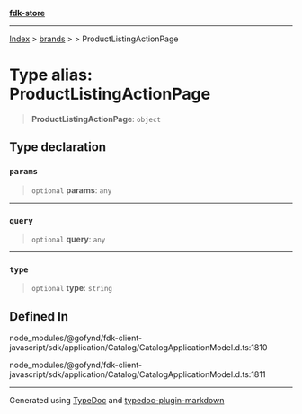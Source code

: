 [**fdk-store**](../../../README.md)
***

[Index](../../../API.md) > [brands](../../README.md) > [<internal>](../README.md) > ProductListingActionPage

# Type alias: ProductListingActionPage

> **ProductListingActionPage**: `object`

## Type declaration

### `params`

> `optional` **params**: `any`

***

### `query`

> `optional` **query**: `any`

***

### `type`

> `optional` **type**: `string`

## Defined In

node\_modules/@gofynd/fdk-client-javascript/sdk/application/Catalog/CatalogApplicationModel.d.ts:1810

node\_modules/@gofynd/fdk-client-javascript/sdk/application/Catalog/CatalogApplicationModel.d.ts:1811

***
Generated using [TypeDoc](https://typedoc.org/) and [typedoc-plugin-markdown](https://www.npmjs.com/package/typedoc-plugin-markdown)
